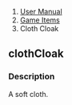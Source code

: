 <ol class="breadcrumb">
  <li><a href="#/docs/contents">User Manual</a></li>
  <li><a href="#/docs/game">Game Items</a></li>
<li class="active">Cloth Cloak</li>
</ol>

## clothCloak

### Description

A soft cloth.
